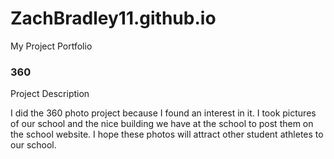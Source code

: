 # ZachBradley11.github.io
My Project Portfolio

### 360

<script src='//vizor.io/static/scripts/vizor-360-embed.js' data-vizorurl='//vizor.io/embed/zachbradley11/360-east-project'></script>

Project Description

I did the 360 photo project because I found an interest in it. I took pictures of our school and the nice building we have at the school to post them on the school website. I hope these photos will attract other student athletes to our school.

